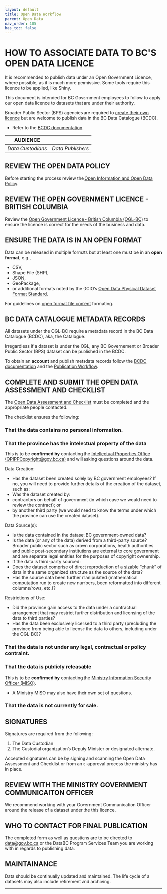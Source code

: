 ```yaml
---
layout: default
title: Open Data Workflow
parent: Open Data
nav_order: 105
has_toc: false
---
```


# HOW TO ASSOCIATE DATA TO BC'S OPEN DATA LICENCE
It is recommended to publish data under an Open Government Licence, where possible, as it is much more permissive. Some tools require this licence to be applied, like Shiny.

This document is intended for BC Government employees to follow to apply our open data licence to datasets that are under their authority.

Broader Public Sector (BPS) agencies are required to [create their own licence](open_data_licence_create.md) but are welcome to publish data in the BC Data Catalogue (BCDC).
* Refer to the [BCDC documentation](dps_bcdc.md)

|**AUDIENCE**| |
|:---:|:---:|
| *Data Custodians* | *Data Publishers* | 

## REVIEW THE OPEN DATA POLICY
Before starting the process review the [Open Information and Open Data Policy](https://www2.gov.bc.ca/assets/gov/british-columbians-our-governments/services-policies-for-government/information-management-technology/information-privacy/resources/policies-guidelines/open-information-open-data-policy.pdf).

## REVIEW THE OPEN GOVERNMENT LICENCE - BRITISH COLUMBIA
Review the [Open Government Licence - British Columbia (OGL-BC)](https://www2.gov.bc.ca/gov/content?id=A519A56BC2BF44E4A008B33FCF527F61) to ensure the licence is correct for the needs of the business and data. 

## ENSURE THE DATA IS IN AN OPEN FORMAT
Data can be released in multiple formats but at least one must be in an __open format__, e.g., 
- CSV, 
- Shape File (SHP), 
- JSON,
- GeoPackage,
- or additional formats noted by the OCIO’s [Open Data Physical Dataset Format Standard](https://www2.gov.bc.ca/assets/gov/government/services-for-government-and-broader-public-sector/information-technology-services/standards-files/open_data_physical_dataset_extract.pdf). 

For guidelines on [open format file content](dsg_bcdc_file_based_content.md) formating.

## BC DATA CATALOGUE METADATA RECORDS
All datasets under the OGL-BC require a metadata record in the BC Data Catalogue (BCDC), aka, the Catalogue.

Irregardless if a dataset is under the OGL, any BC Governement or Broader Public Sector (BPS) dataset can be published in the BCDC.

To obtain an __account__ and publish metadata records follow the [BCDC documentation](dps_bcdc.md) and the [Publication Workflow](dps_bcdc_w.md).

## COMPLETE AND SUBMIT THE OPEN DATA ASSESSMENT AND CHECKLIST
The [Open Data Assessment and Checklist](https://www2.gov.bc.ca/assets/gov/data/open-data/open_data_assessment_and_checklist.docx) must be completed and the appropriate people contacted.

The checklist ensures the following:
### That the data contains __no personal information__.

### That the __province has the intelectual property__ of the data
This is to be __confirmed by__ contacting the [Intellectual Properties Office (QPIPPCopyright@gov.bc.ca)](mailto:QPIPPCopyright@gov.bc.ca) and will asking questions around the data.

Data Creation:
+  Has the dataset been created solely by BC government employees?  If no, you will need to provide further details of the creation of the dataset, such as: 
 + Was the dataset created by:
  + contractors on behalf of government (in which case we would need to review the contract); or  
  + by another third party (we would need to know the terms under which the province can use the created dataset). 

Data Source(s):
+ Is the data contained in the dataset BC government-owned data? 
+ Is the data (or any of the data) derived from a third-party source? Broader public sector such as crown corporations, health authorities and public post-secondary institutions are external to core government and are separate legal entities for the purposes of copyright ownership. 
+ If the data is third-party sourced:  
 + Does the dataset comprise of direct reproduction of a sizable “chunk” of data in the same organized structure as the source of the data?  
 + Has the source data been further manipulated (mathematical computation run to create new numbers, been reformatted into different columns/rows, etc.)? 

Restrictions of Use:
+ Did the province gain access to the data under a contractual arrangement that may restrict further distribution and licensing of the data to third parties?   
+ Has the data been exclusively licensed to a third party (precluding the province from being able to license the data to others, including under the OGL-BC)? 

### That the data is __not under any legal, contractual or policy contraint__.

### That the data is __publicly releasable__
This is to be __confirmed by__ contacting the [Ministry Information Security Officer (MISO)](https://intranet.gov.bc.ca/intranet/content?id=DC4623F6F1944065B83F70297ED419D7).
 + A Ministry MISO may also have their own set of questions.

### That the data is __not currently for sale__.

## SIGNATURES
Signatures are required from the following:
1. The Data Custodian
1. The Custodial organization’s Deputy Minister or designated alternate.

Accepted signatures can be by signing and scanning the Open Data Assessment and Checklist or from an e-approval process the ministry has in place.

## REVIEW WITH THE MINISTRY GOVERNMENT COMMUNICAITON OFFICER
We recommend working with your Government Communication Officer around the release of a dataset under the this licence.

## WHO TO CONTACT FOR FINAL PUBLICATION
The completed form as well as questions are to be directed to [data@gov.bc.ca](mailto:data@gov.bc.ca) or the DataBC Program Services Team you are working with in regards to publishing data.

## MAINTAINANCE
Data should be continually updated and maintained. The life cycle of a datasets may also include retirement and archiving.


-------------------------------------------------------
